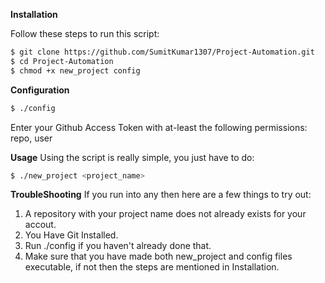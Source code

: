 **Installation**

Follow these steps to run this script:
```bash
$ git clone https://github.com/SumitKumar1307/Project-Automation.git
$ cd Project-Automation
$ chmod +x new_project config
```

**Configuration**

```bash
$ ./config
```
Enter your Github Access Token with at-least the following permissions: repo, user

**Usage**
Using the script is really simple, you just have to do:

```bash
$ ./new_project <project_name>
```
**TroubleShooting**
If you run into any then here are a few things to try out:

1. A repository with your project name does not already exists for your accout.
2. You Have Git Installed.
3. Run ./config if you haven't already done that.
4. Make sure that you have made both new_project and config files executable, if not then the steps are mentioned in Installation.
```
